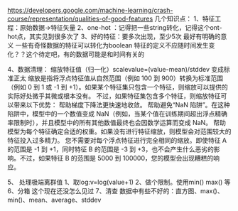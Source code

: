 https://developers.google.com/machine-learning/crash-course/representation/qualities-of-good-features
几个知识点：
1、特征工程：原始数据->特征矢量
2、one-hot ：记得把一些string转化，记得这个ont-hot点，其实见到很多次了
3、好的特征：要多次出现，至少5次
           最好有明确的意义
           一些有奇怪数据的特征可以转化为boolean
           特征的定义不应随时间发生变化？？这个待定吧，有的数据可能是和时间有关的

4、数据清理：
        缩放特征值（归一化）scalevalue=(value-mean)/stddev 变成标准正太
缩放是指将浮点特征值从自然范围（例如 100 到 900）转换为标准范围（例如 0 到 1 或 -1 到 +1）。如果某个特征集只包含一个特征，则缩放可以提供的实际好处微乎其微或根本没有。
不过，如果特征集包含多个特征，则缩放特征可以带来以下优势：
帮助梯度下降法更快速地收敛。
帮助避免“NaN 陷阱”。在这种陷阱中，模型中的一个数值变成 NaN（例如，当某个值在训练期间超出浮点精确率限制时），并且模型中的所有其他数值最终也会因数学运算而变成 NaN。
帮助模型为每个特征确定合适的权重。如果没有进行特征缩放，则模型会对范围较大的特征投入过多精力。
您不需要对每个浮点特征进行完全相同的缩放。即使特征 A 的范围是 -1 到 +1，同时特征 B 的范围是 -3 到 +3，也不会产生什么恶劣的影响。不过，如果特征 B 的范围是 5000 到 100000，您的模型会出现糟糕的响应。

5、 处理极端离群值
                 1、取log:v=log(value+1)
                 2、做个限制。使用min() max() 等
6、分箱 这个现在还没怎么见过
7、清查 数据中有些不好的：直方图、max()、min()、mean、average、stddev

